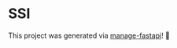 # SSI

This project was generated via [manage-fastapi](https://ycd.github.io/manage-fastapi/)! :tada:

